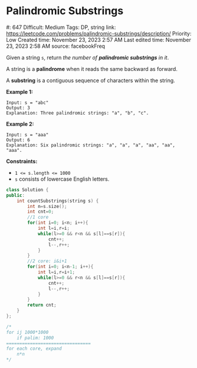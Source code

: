 # Palindromic Substrings

#: 647
Difficult: Medium
Tags: DP, string
link: https://leetcode.com/problems/palindromic-substrings/description/
Priority: Low
Created time: November 23, 2023 2:57 AM
Last edited time: November 23, 2023 2:58 AM
source: facebookFreq

Given a string `s`, return *the number of **palindromic substrings** in it*.

A string is a **palindrome** when it reads the same backward as forward.

A **substring** is a contiguous sequence of characters within the string.

**Example 1:**

```
Input: s = "abc"
Output: 3
Explanation: Three palindromic strings: "a", "b", "c".

```

**Example 2:**

```
Input: s = "aaa"
Output: 6
Explanation: Six palindromic strings: "a", "a", "a", "aa", "aa", "aaa".

```

**Constraints:**

- `1 <= s.length <= 1000`
- `s` consists of lowercase English letters.

```cpp
class Solution {
public:
    int countSubstrings(string s) {
        int n=s.size();
        int cnt=0;
        //1 core
        for(int i=0; i<n; i++){
            int l=i,r=i;
            while(l>=0 && r<n && s[l]==s[r]){
                cnt++;
                l--,r++;
            }
        }
        //2 core: i&i+1
        for(int i=0; i<n-1; i++){
            int l=i,r=i+1;
            while(l>=0 && r<n && s[l]==s[r]){
                cnt++;
                l--,r++;
            }
        }
        return cnt;
    }
};

/*
for ij 1000*1000
    if palim: 1000
================================
for each core, expand
    n*n
*/
```